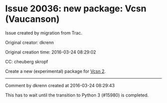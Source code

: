 # Issue 20036: new package: Vcsn (Vaucanson)

Issue created by migration from Trac.

Original creator: dkrenn

Original creation time: 2016-03-24 08:29:02

CC:  cheuberg skropf

Create a new (experimental) package for [Vcsn 2](https://gitlab.lrde.epita.fr/vcsn/vcsn).


---

Comment by dkrenn created at 2016-03-24 08:29:43

This has to wait until the transition to Python 3 (#15980) is completed.
